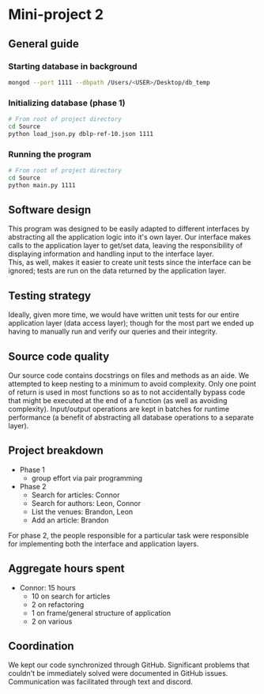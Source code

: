 # Mini-project 2

## General guide
### Starting database in background
```bash
mongod --port 1111 --dbpath /Users/<USER>/Desktop/db_temp
```

### Initializing database (phase 1)
```bash
# From root of project directory
cd Source
python load_json.py dblp-ref-10.json 1111 
```
### Running the program
```bash
# From root of project directory
cd Source
python main.py 1111
```

## Software design
This program was designed to be easily adapted to different interfaces by abstracting all the application logic into it's own layer. Our interface makes calls to the application layer to get/set data, leaving the responsibility of displaying information and handling input to the interface layer.  
This, as well, makes it easier to create unit tests since the interface can be ignored; tests are run on the data returned by the application layer.

## Testing strategy
Ideally, given more time, we would have written unit tests for our entire application layer (data access layer); though for the most part we ended up having to manually run and verify our queries and their integrity.

## Source code quality
Our source code contains docstrings on files and methods as an aide. We attempted to keep nesting to a minimum to avoid complexity. Only one point of return is used in most functions so as to not accidentally bypass code that might be executed at the end of a function (as well as avoiding complexity). Input/output operations are kept in batches for runtime performance (a benefit of abstracting all database operations to a separate layer).

## Project breakdown
- Phase 1
  - group effort via pair programming
- Phase 2
  - Search for articles: Connor
  - Search for authors: Leon, Connor
  - List the venues: Brandon, Leon
  - Add an article: Brandon
  
For phase 2, the people responsible for a particular task were responsible for implementing both the interface and application layers.

## Aggregate hours spent
- Connor: 15 hours
  - 10 on search for articles
  - 2 on refactoring
  - 1 on frame/general structure of application
  - 2 on various

## Coordination
We kept our code synchronized through GitHub. Significant problems that couldn't be immediately solved were documented in GitHub issues. Communication was facilitated through text and discord.
